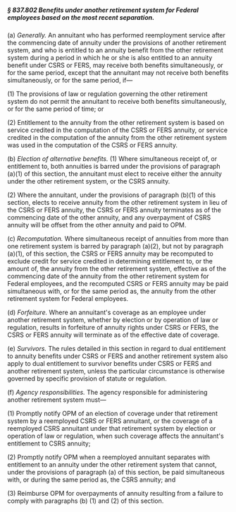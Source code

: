 ##### § 837.802 Benefits under another retirement system for Federal employees based on the most recent separation. #####

(a) *Generally.* An annuitant who has performed reemployment service after the commencing date of annuity under the provisions of another retirement system, and who is entitled to an annuity benefit from the other retirement system during a period in which he or she is also entitled to an annuity benefit under CSRS or FERS, may receive both benefits simultaneously, or for the same period, except that the annuitant may not receive both benefits simultaneously, or for the same period, if—

(1) The provisions of law or regulation governing the other retirement system do not permit the annuitant to receive both benefits simultaneously, or for the same period of time; or

(2) Entitlement to the annuity from the other retirement system is based on service credited in the computation of the CSRS or FERS annuity, or service credited in the computation of the annuity from the other retirement system was used in the computation of the CSRS or FERS annuity.

(b) *Election of alternative benefits.* (1) Where simultaneous receipt of, or entitlement to, both annuities is barred under the provisions of paragraph (a)(1) of this section, the annuitant must elect to receive either the annuity under the other retirement system, or the CSRS annuity.

(2) Where the annuitant, under the provisions of paragraph (b)(1) of this section, elects to receive annuity from the other retirement system in lieu of the CSRS or FERS annuity, the CSRS or FERS annuity terminates as of the commencing date of the other annuity, and any overpayment of CSRS annuity will be offset from the other annuity and paid to OPM.

(c) *Recomputation.* Where simultaneous receipt of annuities from more than one retirement system is barred by paragraph (a)(2), but not by paragraph (a)(1), of this section, the CSRS or FERS annuity may be recomputed to exclude credit for service credited in determining entitlement to, or the amount of, the annuity from the other retirement system, effective as of the commencing date of the annuity from the other retirement system for Federal employees, and the recomputed CSRS or FERS annuity may be paid simultaneous with, or for the same period as, the annuity from the other retirement system for Federal employees.

(d) *Forfeiture.* Where an annuitant's coverage as an employee under another retirement system, whether by election or by operation of law or regulation, results in forfeiture of annuity rights under CSRS or FERS, the CSRS or FERS annuity will terminate as of the effective date of coverage.

(e) *Survivors.* The rules detailed in this section in regard to dual entitlement to annuity benefits under CSRS or FERS and another retirement system also apply to dual entitlement to survivor benefits under CSRS or FERS and another retirement system, unless the particular circumstance is otherwise governed by specific provision of statute or regulation.

(f) *Agency responsibilities.* The agency responsible for administering another retirement system must—

(1) Promptly notify OPM of an election of coverage under that retirement system by a reemployed CSRS or FERS annuitant, or the coverage of a reemployed CSRS annuitant under that retirement system by election or operation of law or regulation, when such coverage affects the annuitant's entitlement to CSRS annuity;

(2) Promptly notify OPM when a reemployed annuitant separates with entitlement to an annuity under the other retirement system that cannot, under the provisions of paragraph (a) of this section, be paid simultaneous with, or during the same period as, the CSRS annuity; and

(3) Reimburse OPM for overpayments of annuity resulting from a failure to comply with paragraphs (b) (1) and (2) of this section.